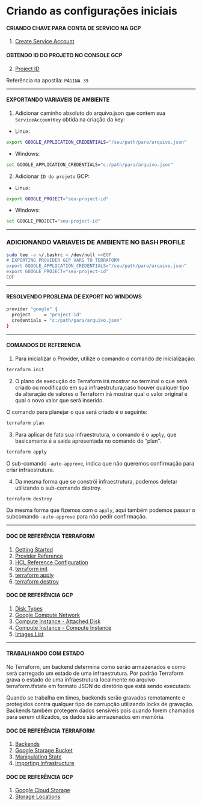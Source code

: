 # Criando as configurações iniciais

#### CRIANDO CHAVE PARA CONTA DE SERVICO NA GCP

1. [Create Service Account](https://console.cloud.google.com/apis/credentials/serviceaccountkey "Create Service Account")

#### OBTENDO ID DO PROJETO NO CONSOLE GCP

2. [Project ID](https://console.cloud.google.com/home/dashboard "Project ID")

Referência na apostila: `PÁGINA 39`

---
#### EXPORTANDO VARIAVEIS DE AMBIENTE

1. Adicionar caminho absoluto do arquivo.json que contem sua `ServiceAccountKey` obtida na criação da key:

- Linux:

```sh
export GOOGLE_APPLICATION_CREDENTIALS="/seu/path/para/arquivo.json"
```

- Windows:

```sh
set GOOGLE_APPLICATION_CREDENTIALS="c:/path/para/arquivo.json"
```

2. Adicionar `ID do projeto` GCP:

- Linux:

```sh
export GOOGLE_PROJECT="seu-project-id"
```

- Windows:

```sh
set GOOGLE_PROJECT="seu-project-id"
```

---
### ADICIONANDO VARIAVEIS DE AMBIENTE NO BASH PROFILE

```sh
sudo tee -a ~/.bashrc > /dev/null <<EOF
# EXPORTING PROVIDER GCP VARS TO TERRAFORM
export GOOGLE_APPLICATION_CREDENTIALS="/seu/path/para/arquivo.json"
export GOOGLE_PROJECT="seu-project-id"
EOF
```
---
#### RESOLVENDO PROBLEMA DE EXPORT NO WINDOWS

```sh
provider "google" {
  project     = "project-id"
  credentials = "c:/path/para/arquivo.json"
}
```
---

#### COMANDOS DE REFERENCIA

1. Para inicializar o Provider, utilize o comando o comando de inicialização:

```sh
terraform init
```

2. O plano de execução do Terraform irá mostrar no terminal o que será criado ou modificado em sua infraestrutura,caso houver qualquer tipo de alteração de valores o Terraform irá mostrar qual o valor original e qual o novo valor que será inserido.

O comando para planejar o que será criado é o seguinte:

```sh
terraform plan
```

3. Para aplicar de fato sua infraestrutura, o comando é o `apply`, que basicamente é a saída apresentada no comando do “plan”.

```sh
terraform apply 
```

O sub-comando `-auto-approve`, indica que não queremos confirmação para criar infraestrutura.

4. Da mesma forma que se constrói infraestrutura, podemos deletar utilizando o sub-comando destroy.

```sh
terraform destroy
```

Da mesma forma que fizemos com o `apply`, aqui também podemos passar o subcomando `-auto-approve` para não pedir confirmação.

---

#### DOC DE REFERÊNCIA TERRAFORM

1. [Getting Started](https://registry.terraform.io/providers/hashicorp/google/latest/docs/guides/getting_started "Getting Started")
2. [Provider Reference](https://registry.terraform.io/providers/hashicorp/google/latest/docs/guides/provider_reference "Provider Reference")
3. [HCL Reference Configuration](https://www.terraform.io/docs/language/syntax/configuration.html "HCL Reference Configuration")
4. [terraform init](https://www.terraform.io/docs/cli/commands/init.html "terraform init")
5. [terraform apply](https://www.terraform.io/docs/cli/commands/apply.html "terraform apply")
6. [terraform destroy](https://www.terraform.io/docs/cli/commands/destroy.html "terraform destroy")

#### DOC DE REFERÊNCIA GCP

1. [Disk Types](https://cloud.google.com/compute/docs/disks#disk-types "Disk Types")
2. [Google Compute Network](https://registry.terraform.io/providers/hashicorp/google/latest/docs/resources/compute_network "Google Compute Network")
3. [Compute Instance - Attached Disk](https://registry.terraform.io/providers/hashicorp/google/latest/docs/resources/compute_instance#nested_attached_disk "Attached Disk")
4. [Compute Instance - Compute Instance](https://registry.terraform.io/providers/hashicorp/google/latest/docs/resources/compute_instance "Compute Instance - Compute Instance")
5. [Images List](https://cloud.google.com/compute/docs/images/os-details?hl=pt-br "Images List")

----

#### TRABALHANDO COM ESTADO

No Terraform, um backend determina como serão armazenados e como será carregado um estado de uma infraestrutura. Por padrão Terraform grava o estado de uma infraestrutura localmente no arquivo terraform.tfstate em formato JSON do diretório que está sendo executado.

Quando se trabalha em times, backends serão gravados remotamente e protegidos contra qualquer tipo de corrupção utilizando locks de gravação. Backends também protegem dados sensíveis pois quando forem chamados para serem utilizados, os dados são armazenados em memória.

#### DOC DE REFERÊNCIA TERRAFORM

1. [Backends](https://www.terraform.io/language/settings/backends/configuration "Backends")
2. [Google Storage Bucket](https://registry.terraform.io/providers/hashicorp/google/latest/docs/resources/storage_bucket "Google Storage Bucket")
3. [Manipulating State](https://www.terraform.io/cli/state "Manipulating State")
4. [Importing Infrastructure](https://www.terraform.io/cli/import "Importing Infrastructure")


#### DOC DE REFERÊNCIA GCP

1. [Google Cloud Storage](https://cloud.google.com/storage/docs "Google Cloud Storage")
2. [Storage Locations](https://cloud.google.com/storage/docs/locations "Storage Locations")